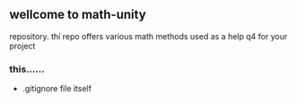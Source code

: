 



## wellcome to math-unity
repository. thí repo offers various math methods used as a help q4
for your project 


### this......
* .gitignore file itself 
